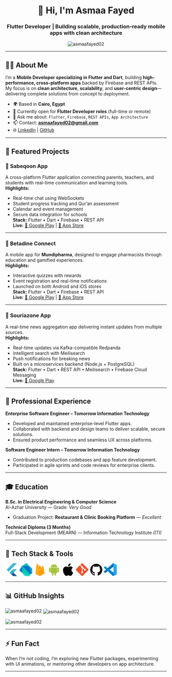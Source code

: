 <h1 align="center">👋 Hi, I'm Asmaa Fayed</h1>
<h3 align="center">Flutter Developer | Building scalable, production-ready mobile apps with clean architecture</h3>

<p align="center">
  <img src="https://komarev.com/ghpvc/?username=asmaafayed02&label=Profile%20views&color=0e75b6&style=flat" alt="asmaafayed02" />
</p>

---

## 👩‍💻 About Me

I’m a **Mobile Developer specializing in Flutter and Dart**, building **high-performance, cross-platform apps** backed by Firebase and REST APIs.  
My focus is on **clean architecture**, **scalability**, and **user-centric design**—delivering complete solutions from concept to deployment.

- 🌍 Based in **Cairo, Egypt**  
- 🔭 Currently open for **Flutter Developer roles** (full-time or remote)  
- 💬 Ask me about: `Flutter`, `Firebase`, `REST APIs`, `App Architecture`  
- 📫 Contact: **asmaafayed02@gmail.com**  
- 🌐 [LinkedIn](https://linkedin.com/in/asmaa-fayed) | [GitHub](https://github.com/asmaafayed02)

---

## 🚀 Featured Projects

### 🕌 **Sabeqoon App**  
A cross-platform Flutter application connecting parents, teachers, and students with real-time communication and learning tools.  
**Highlights:**  
- Real-time chat using WebSockets  
- Student progress tracking and Qur’an assessment  
- Calendar and event management  
- Secure data integration for schools  
**Stack:** Flutter • Dart • Firebase • REST API  
**Live:** [📱 Google Play](https://play.google.com/store/apps/details?id=com.sabeqoon.lms.sabeqoon) | [🍏 App Store](https://play.google.com/store/apps/datasafety?id=com.sabeqoon.lms.sabeqoon&hl=en_GB)

---

### 💊 **Betadine Connect**  
A mobile app for **Mundipharma**, designed to engage pharmacists through education and gamified experiences.  
**Highlights:**  
- Interactive quizzes with rewards  
- Event registration and real-time notifications  
- Launched on both Android and iOS stores  
**Stack:** Flutter • Dart • Firebase • REST API  
**Live:** [📱 Google Play](https://play.google.com/store/apps/details?id=com.et3.betadine_connect) | [🍏 App Store](https://apps.apple.com/eg/app/betadine-connect/id6497793833)

---

### 📰 **Souriazone App**  
A real-time news aggregation app delivering instant updates from multiple sources.  
**Highlights:**  
- Real-time updates via Kafka-compatible Redpanda  
- Intelligent search with Meilisearch  
- Push notifications for breaking news  
- Built on a microservices backend (Node.js + PostgreSQL)  
**Stack:** Flutter • Dart • REST API • Meilisearch • Firebase Cloud Messaging  
**Live:** [📱 Google Play](https://play.google.com/store/apps/details?id=com.syria.syriazone)

---

## 💼 Professional Experience

**Enterprise Software Engineer – Tomorrow Information Technology**  
- Developed and maintained enterprise-level Flutter apps.  
- Collaborated with backend and design teams to deliver scalable, secure solutions.  
- Ensured product performance and seamless UX across platforms.

**Software Engineer Intern – Tomorrow Information Technology**  
- Contributed to production codebases and app feature development.  
- Participated in agile sprints and code reviews for enterprise clients.

---

## 🎓 Education

**B.Sc. in Electrical Engineering & Computer Science**  
Al-Azhar University — Grade: *Very Good*  
- Graduation Project: **Restaurant & Clinic Booking Platform** — *Excellent*

**Technical Diploma (3 Months)**  
Full-Stack Development (MEARN) — Information Technology Institute *(ITI)*

---

## 🧠 Tech Stack & Tools

<p align="left">
  <img src="https://raw.githubusercontent.com/devicons/devicon/master/icons/flutter/flutter-original.svg" width="40" height="40"/>
  <img src="https://raw.githubusercontent.com/devicons/devicon/master/icons/dart/dart-original.svg" width="40" height="40"/>
  <img src="https://raw.githubusercontent.com/devicons/devicon/master/icons/firebase/firebase-plain.svg" width="40" height="40"/>
  <img src="https://raw.githubusercontent.com/devicons/devicon/master/icons/android/android-original.svg" width="40" height="40"/>
  <img src="https://raw.githubusercontent.com/devicons/devicon/master/icons/apple/apple-original.svg" width="40" height="40"/>
  <img src="https://raw.githubusercontent.com/devicons/devicon/master/icons/git/git-original.svg" width="40" height="40"/>
  <img src="https://raw.githubusercontent.com/devicons/devicon/master/icons/github/github-original.svg" width="40" height="40"/>
  <img src="https://raw.githubusercontent.com/devicons/devicon/master/icons/vscode/vscode-original.svg" width="40" height="40"/>
</p>

---

## 📊 GitHub Insights

<p>
  <img align="left" src="https://github-readme-stats.vercel.app/api/top-langs?username=asmaafayed02&show_icons=true&locale=en&layout=compact&bg_color=0d1117&text_color=ffffff" alt="asmaafayed02" />
</p>

<p>&nbsp;<img align="center" src="https://github-readme-stats.vercel.app/api?username=asmaafayed02&show_icons=true&locale=en&bg_color=0d1117&text_color=ffffff" alt="asmaafayed02" /></p>

<p><img align="center" src="https://github-readme-streak-stats.herokuapp.com/?user=asmaafayed02&theme=dark&background=0d1117" alt="asmaafayed02" /></p>

---

## ⚡ Fun Fact

When I’m not coding, I’m exploring new Flutter packages, experimenting with UI animations, or mentoring other developers on app architecture.

---
